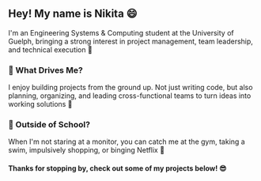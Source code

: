 ## Hey! My name is Nikita 😄

I'm an Engineering Systems & Computing student at the University of Guelph, bringing a strong interest in project management, team leadership, and technical execution 🌸

### **🚀 What Drives Me?**
I enjoy building projects from the ground up. Not just writing code, but also planning, organizing, and leading cross-functional teams to turn ideas into working solutions 🎯 

### **🌟 Outside of School?**
When I'm not staring at a monitor, you can catch me at the gym, taking a swim, impulsively shopping, or binging Netflix 🤫

#### Thanks for stopping by, check out some of my projects below! 😎
